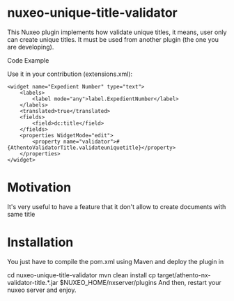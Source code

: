 # nuxeo-unique-title-validator

This Nuxeo plugin implements how validate unique titles, it means, user only can create unique titles. It must be used from another plugin (the one you are developing).

Code Example

Use it in your contribution (extensions.xml):

    <widget name="Expedient Number" type="text">
        <labels>
            <label mode="any">label.ExpedientNumber</label>
        </labels>
        <translated>true</translated>
        <fields>
            <field>dc:title</field>
        </fields>
        <properties WidgetMode="edit">
            <property name="validator">#{AthentoValidatorTitle.validateuniquetitle}</property>
        </properties>
    </widget>
    
    
# Motivation

It's very useful to have a feature that it don't allow to create documents with same title

# Installation

You just have to compile the pom.xml using Maven and deploy the plugin in

cd nuxeo-unique-title-validator
mvn clean install
cp target/athento-nx-validator-title.*.jar $NUXEO_HOME/nxserver/plugins
And then, restart your nuxeo server and enjoy.
